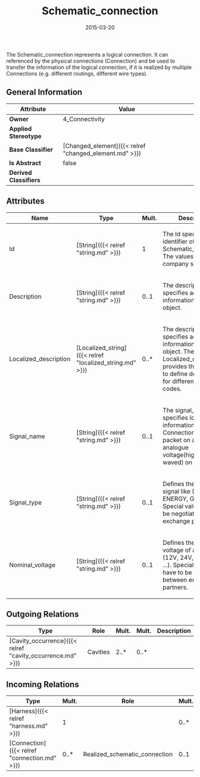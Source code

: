 ﻿---
title: Schematic_connection
toc: false
type: specs
date: "2015-03-20"
draft: false
specification: KBL
version: 2.4.sr1
documentType: "Recommendation"
elementType: Class
classes:
  - Schematic_connection
menu_name: kbl-2.4.sr1
---
The Schematic_connection represents a logical connection. It can referenced by the physical connections (Connection) and be used to transfer the information of the logical connection, if it is realized by multiple Connections (e.g. different routings, different wire types).

## General Information

| Attribute               | Value |
|-------------------------|-------|
| **Owner**               | 4_Connectivity |
| **Applied Stereotype**  |   |
| **Base Classifier**     | [Changed_element]({{< relref "changed_element.md" >}})<br/>  |
| **Is Abstract**         | false |
| **Derived Classifiers** |   |

## Attributes
|  Name  |  Type  |  Mult.  |  Description  |  Owning Classifier  |
|--------|--------|---------|---------------|--------------|
|Id | [String]({{< relref "string.md" >}}) | 1 | <p> The Id specifies the identifier of the Schematic_connection. The values are company specific.       </p> | [Schematic_connection]({{< relref "schematic_connection.md" >}}) |
|Description | [String]({{< relref "string.md" >}}) | 0..1 | <p> The description specifies additional information about the object.      </p> | [Schematic_connection]({{< relref "schematic_connection.md" >}}) |
|Localized_description | [Localized_string]({{< relref "localized_string.md" >}}) | 0..* | <p> The description specifies additional information about the object. The Localized_description provides the possibility to define descriptions for different language codes.      </p> | [Schematic_connection]({{< relref "schematic_connection.md" >}}) |
|Signal_name | [String]({{< relref "string.md" >}}) | 0..1 | <p>The signal_name specifies logical information on a Connection. Example:  packet on a bus, analogue voltage(high/low, waved) on a wire.</p> | [Schematic_connection]({{< relref "schematic_connection.md" >}}) |
|Signal_type | [String]({{< relref "string.md" >}}) | 0..1 | <p> Defines the type of a signal like (BUS, ENERGY, GROUND, ...). Special values have to be negotiated between exchange partners.      </p> | [Schematic_connection]({{< relref "schematic_connection.md" >}}) |
|Nominal_voltage | [String]({{< relref "string.md" >}}) | 0..1 | <p> Defines the nominal voltage of a signal like (12V, 24V, 48V, HV, ...). Special values have to be negotiated between exchange partners.      </p> | [Schematic_connection]({{< relref "schematic_connection.md" >}}) |

## Outgoing Relations
|    Type  |   Role   |   Mult.   |   Mult.   |   Description   |
|----------|----------|-----------|-----------|-----------------|
| [Cavity_occurrence]({{< relref "cavity_occurrence.md" >}}) | Cavities | 2..* | 0..* |  |
##  Incoming Relations
|    Type  |   Mult.  |   Role    |   Mult.   |   Description  |
|----------|----------|-----------|-----------|----------------|
| [Harness]({{< relref "harness.md" >}}) | 1 |  | 0..* |  |
| [Connection]({{< relref "connection.md" >}}) | 0..* | Realized_schematic_connection | 0..1 |  |
